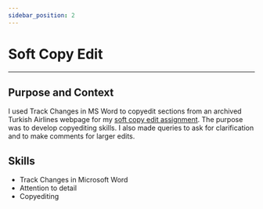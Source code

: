 ```yaml
---
sidebar_position: 2
---
```

# Soft Copy Edit 

---

## Purpose and Context

I used Track Changes in MS Word to copyedit sections from an archived Turkish Airlines webpage for my [soft copy edit assignment](https://www.dropbox.com/scl/fi/6b5zzggiy0scyo77aidlf/JGuinoiseau-Soft-Copy-Edit.docx?rlkey=8fdi9uk2q3nncyiy10ipffgkf&st=35fu6o6g&dl=0). The purpose was to develop copyediting skills. I also made queries to ask for clarification and to make comments for larger edits.

## Skills
- Track Changes in Microsoft Word
- Attention to detail
- Copyediting